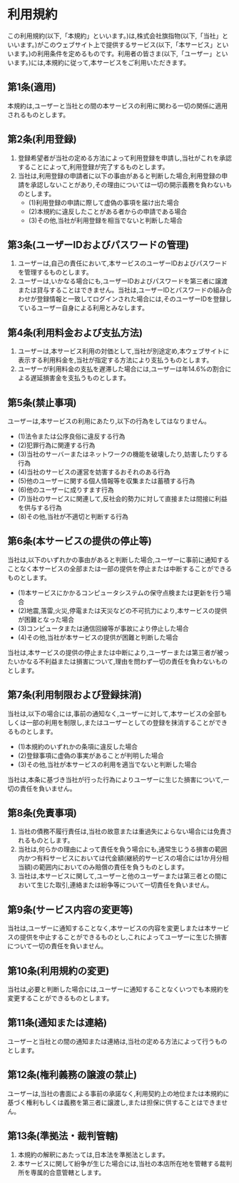 # 利用規約

この利用規約(以下,「本規約」といいます。)は,株式会社旗指物(以下,「当社」といいます。)がこのウェブサイト上で提供するサービス(以下,「本サービス」といいます。)の利用条件を定めるものです。利用者の皆さま(以下,「ユーザー」といいます。)には,本規約に従って,本サービスをご利用いただきます。

## 第1条(適用)

本規約は,ユーザーと当社との間の本サービスの利用に関わる一切の関係に適用されるものとします。

## 第2条(利用登録)

1. 登録希望者が当社の定める方法によって利用登録を申請し,当社がこれを承認することによって,利用登録が完了するものとします。
2. 当社は,利用登録の申請者に以下の事由があると判断した場合,利用登録の申請を承認しないことがあり,その理由については一切の開示義務を負わないものとします。
	- (1)利用登録の申請に際して虚偽の事項を届け出た場合
	- (2)本規約に違反したことがある者からの申請である場合
	- (3)その他,当社が利用登録を相当でないと判断した場合

## 第3条(ユーザーIDおよびパスワードの管理)

1. ユーザーは,自己の責任において,本サービスのユーザーIDおよびパスワードを管理するものとします。
2. ユーザーは,いかなる場合にも,ユーザーIDおよびパスワードを第三者に譲渡または貸与することはできません。当社は,ユーザーIDとパスワードの組み合わせが登録情報と一致してログインされた場合には,そのユーザーIDを登録しているユーザー自身による利用とみなします。

## 第4条(利用料金および支払方法)

1. ユーザーは,本サービス利用の対価として,当社が別途定め,本ウェブサイトに表示する利用料金を,当社が指定する方法により支払うものとします。
2. ユーザーが利用料金の支払を遅滞した場合には,ユーザーは年14.6%の割合による遅延損害金を支払うものとします。

## 第5条(禁止事項)

ユーザーは,本サービスの利用にあたり,以下の行為をしてはなりません。

- (1)法令または公序良俗に違反する行為
- (2)犯罪行為に関連する行為
- (3)当社のサーバーまたはネットワークの機能を破壊したり,妨害したりする行為
- (4)当社のサービスの運営を妨害するおそれのある行為
- (5)他のユーザーに関する個人情報等を収集または蓄積する行為
- (6)他のユーザーに成りすます行為
- (7)当社のサービスに関連して,反社会的勢力に対して直接または間接に利益を供与する行為
- (8)その他,当社が不適切と判断する行為

## 第6条(本サービスの提供の停止等)

当社は,以下のいずれかの事由があると判断した場合,ユーザーに事前に通知することなく本サービスの全部または一部の提供を停止または中断することができるものとします。
- (1)本サービスにかかるコンピュータシステムの保守点検または更新を行う場合
- (2)地震,落雷,火災,停電または天災などの不可抗力により,本サービスの提供が困難となった場合
- (3)コンピュータまたは通信回線等が事故により停止した場合
- (4)その他,当社が本サービスの提供が困難と判断した場合

当社は,本サービスの提供の停止または中断により,ユーザーまたは第三者が被ったいかなる不利益または損害について,理由を問わず一切の責任を負わないものとします。

## 第7条(利用制限および登録抹消)

当社は,以下の場合には,事前の通知なく,ユーザーに対して,本サービスの全部もしくは一部の利用を制限し,またはユーザーとしての登録を抹消することができるものとします。
- (1)本規約のいずれかの条項に違反した場合
- (2)登録事項に虚偽の事実があることが判明した場合
- (3)その他,当社が本サービスの利用を適当でないと判断した場合

当社は,本条に基づき当社が行った行為によりユーザーに生じた損害について,一切の責任を負いません。

## 第8条(免責事項)

1. 当社の債務不履行責任は,当社の故意または重過失によらない場合には免責されるものとします。
2. 当社は,何らかの理由によって責任を負う場合にも,通常生じうる損害の範囲内かつ有料サービスにおいては代金額(継続的サービスの場合には1か月分相当額)の範囲内においてのみ賠償の責任を負うものとします。
3. 当社は,本サービスに関して,ユーザーと他のユーザーまたは第三者との間において生じた取引,連絡または紛争等について一切責任を負いません。

## 第9条(サービス内容の変更等)

当社は,ユーザーに通知することなく,本サービスの内容を変更しまたは本サービスの提供を中止することができるものとし,これによってユーザーに生じた損害について一切の責任を負いません。

## 第10条(利用規約の変更)

当社は,必要と判断した場合には,ユーザーに通知することなくいつでも本規約を変更することができるものとします。

## 第11条(通知または連絡)

ユーザーと当社との間の通知または連絡は,当社の定める方法によって行うものとします。

## 第12条(権利義務の譲渡の禁止)

ユーザーは,当社の書面による事前の承諾なく,利用契約上の地位または本規約に基づく権利もしくは義務を第三者に譲渡し,または担保に供することはできません。

## 第13条(準拠法・裁判管轄)

1. 本規約の解釈にあたっては,日本法を準拠法とします。
2. 本サービスに関して紛争が生じた場合には,当社の本店所在地を管轄する裁判所を専属的合意管轄とします。
